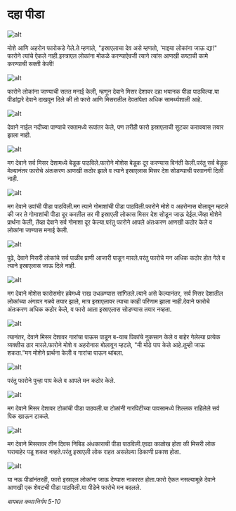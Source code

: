 # दहा पीडा

![alt](https://cdn.door43.org/obs/jpg/360px/obs-en-10-01.jpg)

मोशे आणि अहरोन फारोकडे गेले.ते म्हणाले, "इस्राएलाचा देव असे म्हणतो, 'माझ्या लोकांना जाऊ द्या!"  फारोने त्यांचे ऐकले नाही.इस्त्राएल लोकांना मोकळे करण्याऐवजी त्याने त्यांस आणखी कष्टाची कामे करण्याची सक्ती केली!

![alt](https://cdn.door43.org/obs/jpg/360px/obs-en-10-02.jpg)

फारोने लोकांना जाण्याची सतत मनाई केली, म्हणून देवाने मिसर देशावर दहा भयानक पीडा पाठविल्या.या पीडांद्वारे देवाने दाखवून दिले की तो फारो आणि मिसरातील देवतांपेक्षा अधिक सामर्थ्यशाली आहे.

![alt](https://cdn.door43.org/obs/jpg/360px/obs-en-10-03.jpg)

देवाने नाईल नदीच्या पाण्याचे रक्तामध्ये रूपांतर केले, पण तरीही फारो इस्राएलाची सुटका करावयास तयार झाला नाही.

![alt](https://cdn.door43.org/obs/jpg/360px/obs-en-10-04.jpg)

मग देवाने सर्व मिसर देशामध्ये बेडूक पाठविले.फारोने मोशेस बेडूक दूर करण्यास विनंती केली.परंतु सर्व बेडूक मेल्यानंतर फारोचे अंतःकरण आणखी कठोर झाले व त्याने इस्राएलास मिसर देश सोडण्याची परवानगी दिली नाही.

![alt](https://cdn.door43.org/obs/jpg/360px/obs-en-10-05.jpg)

मग देवाने उवांची पीडा पाठविली.मग त्याने गोमाशांची पीडा पाठविली.फारोने मोशे व अहरोनास बोलावून म्हटले की जर ते गोमाशांची पीडा दूर करतील तर मी इस्राएली लोकास मिसर देश सोडून जाऊ  देईल.जेंव्हा मोशेने प्रार्थना केली, तेंव्हा देवाने सर्व गोमाशा दूर केल्या.परंतु फारोने आपले अंतःकरण आणखी कठोर केले व लोकांना जाण्यास मनाई केली.

![alt](https://cdn.door43.org/obs/jpg/360px/obs-en-10-06.jpg)

पुढे, देवाने मिसरी लोकांचे सर्व पाळीव प्राणी आजारी पाडून मारले.परंतु फारोचे मन अधिक कठोर होत गेले व त्याने इस्राएलास जाऊ दिले नाही. 

![alt](https://cdn.door43.org/obs/jpg/360px/obs-en-10-07.jpg)

मग देवाने मोशेस फारोसमोर हवेमध्ये राख उधळण्यास सांगितले.त्याने असे केल्यानंतर, सर्व मिसर देशातील लोकांच्या अंगावर गळवे तयार झाले, मात्र इस्राएलावर त्याचा काही परिणाम झाला नाही.देवाने फारोचे अंतःकरण अधिक कठोर केले, व फारो आता इस्राएलास सोडण्यास तयार नव्हता.

![alt](https://cdn.door43.org/obs/jpg/360px/obs-en-10-08.jpg)

त्यानंतर, देवाने मिसर देशावर गारांचा पाऊस पाडून ब-याच पिकांचे नुकसान केले व बाहेर गेलेल्या प्रत्येक व्यक्तीस ठार मारले.फारोने मोशे व अहरोनास बोलावून म्हटले, "मी मोठे पाप केले आहे.तुम्ही जाऊ शकता.”मग मोशेने प्रार्थना केली व गारांचा पाऊन थांबला.

![alt](https://cdn.door43.org/obs/jpg/360px/obs-en-10-09.jpg)

परंतु फारोने पुन्हा पाप केले व आपले मन कठोर केले.

![alt](https://cdn.door43.org/obs/jpg/360px/obs-en-10-10.jpg)

मग देवाने मिसर देशावर टोळांची पीडा पाठवली.या टोळांनी गारपिटीच्या पावसामध्ये शिल्लक राहिलेले सर्व पिक खाऊन टाकले.

![alt](https://cdn.door43.org/obs/jpg/360px/obs-en-10-11.jpg)

मग देवाने मिसरावर तीन दिवस निबिड अंधकाराची पीडा पाठविली.एवढा काळोख होता  की मिसरी लोक घराबाहेर पडू शकत नव्हते.परंतु इस्राएली लोक राहत असलेल्या ठिकाणी प्रकाश होता.

![alt](https://cdn.door43.org/obs/jpg/360px/obs-en-10-12.jpg)

या नऊ पीडांनंतरही, फारो इस्राएल लोकांना जाऊ देण्यास नाकारत होता.फारो ऐकत नसल्यामूळे देवाने आणखी एक शेवटची पीडा पाठविली.या पीडेने फारोचे मन बदलले.

_बायबल कथाःनिर्गम 5-10_